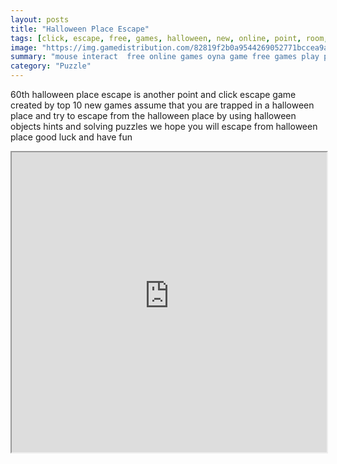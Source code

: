 ```yaml
---
layout: posts
title: "Halloween Place Escape"
tags: [click, escape, free, games, halloween, new, online, point, room, top10newgames, walkthrough, place, best, free, online, games, oyna, game, free, games, play, play, games]
image: "https://img.gamedistribution.com/82819f2b0a9544269052771bccea9a05.jpg"
summary: "mouse interact  free online games oyna game free games play play games"
category: "Puzzle"
---
```


60th halloween place escape is another point and click escape game created by top 10 new games assume that you are trapped in a halloween place and try to escape from the halloween place by using halloween objects hints and solving puzzles we hope you will escape from halloween place good luck and have fun

<iframe width="100%" height="480px;" src="https://flash.gamedistribution.com?game=82819f2b0a9544269052771bccea9a05"></iframe>